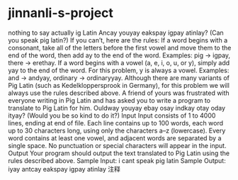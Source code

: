 # jinnanli-s-project
nothing to say actually
ig Latin
Ancay youyay eakspay igpay atinlay? (Can you speak pig latin?) If you can’t, here are 
the rules:
If a word begins with a consonant, take all of the letters before the first vowel and move 
them to the end of the word, then add ay to the end of the word. Examples: pig 
→
igpay, 
there 
→
erethay.
If a word begins with a vowel (a, e, i, o, u, or y), simply add yay to the end of the word. 
For this problem, y is always a vowel. Examples: and 
→
andyay, ordinary 
→
ordinaryyay.
Although there are many variants of Pig Latin (such as Kedelkloppersprook in 
Germany), for this problem we will always use the rules described above.
A friend of yours was frustrated with everyone writing in Pig Latin and has asked you to 
write a program to translate to Pig Latin for him. Ouldway youyay ebay osay indkay otay 
oday ityay? (Would you be so kind to do it?)
Input
Input consists of 1 to 4000 lines, ending at end of file. Each line contains up to 100 
words, each word up to 30 characters long, using only the characters a–z (lowercase). 
Every word contains at least one vowel, and adjacent words are separated by a single 
space. No punctuation or special characters will appear in the input.
Output
Your program should output the text translated to Pig Latin using the rules described 
above.
Sample Input:
i cant speak pig latin
Sample Output:
iyay antcay eakspay igpay atinlay
注释


